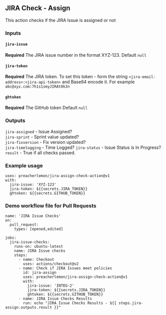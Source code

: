## JIRA Check - Assign

This action checks if the JIRA Issue is assigned or not

### Inputs

#### `jira-issue`

**Required** The JIRA issue number in the format XYZ-123. Default `null`

#### `jira-token`

**Required** The JIRA token. To set this token - form the string `<jira-email-address>:<jira-api-token>` and Base64 encode it. For example `abc@xyz.com:7h1s1smyJIRAt0k3n`

#### `ghtoken`

**Required** The GitHub token Default `null`

### Outputs
`jira-assigned` - Issue Assigned?	
`jira-sprint` - Sprint value updated?	
`jira-fixversion` - Fix version updated?	
`jira-timelogging` - Time Logged?
`jira-status` - Issue Status is In Progress?
`result` - True if all checks passed.

### Example usage
```
uses: preacherlemon/jira-assign-check-action@v1
with:
  jira-issue: 'XYZ-123'
  jira-token: ${{secrets.JIRA_TOKEN}}
  ghtoken: ${{secrets.GITHUB_TOKEN}}
```
### Demo workflow file for Pull Requests
```
name: 'JIRA Issue Checks'
on: 
  pull_request:
    types: [opened,edited]

jobs:
  jira-issue-checks:
    runs-on: ubuntu-latest
    name: JIRA Issue checks
    steps:
      - name: Checkout
        uses: actions/checkout@v2
      - name: Check if JIRA Issues meet policies
        id: jira-assign
        uses: preacherlemon/jira-assign-check-action@v1
        with:
          jira-issue: 'INTEG-2'
          jira-token: ${{secrets.JIRA_TOKEN}}
          ghtoken: ${{secrets.GITHUB_TOKEN}}
      - name: JIRA Issue Checks Results
        run: echo "JIRA Issue Checks Results - ${{ steps.jira-assign.outputs.result }}"
```
